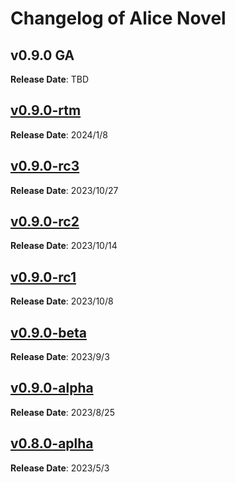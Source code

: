 # Changelog of Alice Novel

## v0.9.0 GA
**Release Date**: TBD

## [v0.9.0-rtm](https://github.com/Lemon73-Computing/Alice_Novel/releases/tag/v0.9.0-rtm)
**Release Date**: 2024/1/8

## [v0.9.0-rc3](https://github.com/Lemon73-Computing/Alice_Novel/releases/tag/v0.9.0-rc3)
**Release Date**: 2023/10/27

## [v0.9.0-rc2](https://github.com/Lemon73-Computing/Alice_Novel/releases/tag/v0.9.0-rc2)
**Release Date**: 2023/10/14

## [v0.9.0-rc1](https://github.com/Lemon73-Computing/Alice_Novel/releases/tag/v0.9.0-rc1)
**Release Date**: 2023/10/8

## [v0.9.0-beta](https://github.com/Lemon73-Computing/Alice_Novel/releases/tag/v0.9.0-beta)
**Release Date**: 2023/9/3

## [v0.9.0-alpha](https://github.com/Lemon73-Computing/Alice_Novel/releases/tag/v0.9.0-alpha)
**Release Date**: 2023/8/25

## [v0.8.0-aplha](https://github.com/Lemon73-Computing/Alice_Novel/releases/tag/v0.8.0-alpha)
**Release Date**: 2023/5/3
